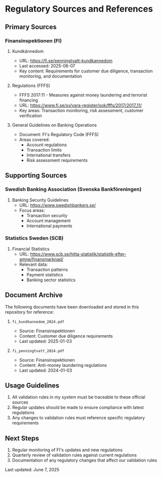# Regulatory Sources and References

## Primary Sources

### Finansinspektionen (FI)

1. Kundkännedom
   - URL: https://fi.se/penningtvatt-kundkannedom
   - Last accessed: 2025-06-07
   - Key content: Requirements for customer due diligence, transaction monitoring, and documentation

2. Regulations (FFFS)
   - FFFS 2017:11 - Measures against money laundering and terrorist financing
   - URL: https://www.fi.se/sv/vara-register/sok/fffs/2017/2017_11/
   - Key areas: Transaction monitoring, risk assessment, customer verification

3. General Guidelines on Banking Operations
   - Document: FI's Regulatory Code (FFFS)
   - Areas covered:
     - Account regulations
     - Transaction limits
     - International transfers
     - Risk assessment requirements

## Supporting Sources

### Swedish Banking Association (Svenska Bankföreningen)

1. Banking Security Guidelines
   - URL: https://www.swedishbankers.se/
   - Focus areas:
     - Transaction security
     - Account management
     - International payments

### Statistics Sweden (SCB)

1. Financial Statistics
   - URL: https://www.scb.se/hitta-statistik/statistik-efter-amne/finansmarknad/
   - Relevant data:
     - Transaction patterns
     - Payment statistics
     - Banking sector statistics

## Document Archive

The following documents have been downloaded and stored in this repository for reference:

1. `fi_kundkannedom_2024.pdf`
   - Source: Finansinspektionen
   - Content: Customer due diligence requirements
   - Last updated: 2025-01-03

2. `fi_penningtvatt_2024.pdf`
   - Source: Finansinspektionen
   - Content: Anti-money laundering regulations
   - Last updated: 2024-01-03

## Usage Guidelines

1. All validation rules in my system must be traceable to these official sources
2. Regular updates should be made to ensure compliance with latest regulations
3. Any changes to validation rules must reference specific regulatory requirements

## Next Steps

1. Regular monitoring of FI's updates and new regulations
2. Quarterly review of validation rules against current regulations
3. Documentation of any regulatory changes that affect our validation rules 

Last updated: June 7, 2025 